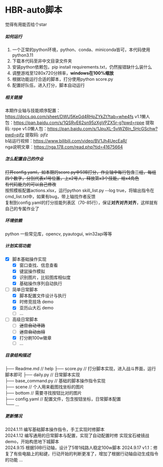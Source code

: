 HBR-auto脚本
===========================
觉得有用能否给个star
##### 如何运行
1. 一个正常的python环境，python、conda、miniconda皆可，本代码使用python3.11
2. 下载本代码至非中文目录文件夹
3. 安装python依赖包，pip install requirements.txt，仍然报错缺什么装什么
4. 调整游戏至1280x720分辨率，**windows在100%缩放**
5. 根据功能运行合适的脚本，打分使用python score.py
6. 配置好队伍，进入打分，脚本自动运行

##### 相关链接
本期作业轴与技能顺序配置：https://docs.qq.com/sheet/DWU5KeGd4RHpZYkZt?tab=whe4fs 
v1.1懒人包：https://pan.baidu.com/s/1QSRvE62sn95zXgVPZX5r-g?pwd=rppe 提取码: rppe 
v1.0懒人包：https://pan.baidu.com/s/1JpuXL-5vWZ6ln_5HcGSchw?pwd=pjfz 提取码: pjfz       
b站运行视频：https://www.bilibili.com/video/BV1Jh4UecEaR/   
nga说明文章：https://nga.178.com/read.php?tid=41675664

##### 怎么配置自己的作业
~~打开config.yaml，如本期的score.py中59B打分，作业轴中每行包含三组，每组四个数字，分别代表x1号位置，上x2号人，释放第x3个技能，给x4角色~~    
~~有代码能力的可以自己修改~~   
按照模板配置actions.xlsx，运行python skill_list.py --log true，将输出指令在cmd_list.txt中，如果有bug，带上轴找作者反馈    
复制到config.yaml的打分技能列表区（70-85行），保证**对齐对齐对齐**，这样就有自己的专属作业了   
##### 环境依赖
python
一些常见库，opencv, pyautogui, win32api等等

##### 计划实现功能
- [X] 脚本基础操作实现
    - [x] 窗口查找、信息查看
    - [x] 键鼠操作模拟
    - [x] 识别图片，比较图库相似度
    - [x] 基础操作序列自动执行
- [ ] 简单日常脚本
    - [x] 脚本配置文件设计与执行
    - [x] 时修竞技场 demo
    - [x] 亚历山大石 demo
    - [ ] ...
- [ ] 高级日常脚本
    - [ ] ~~迷宫自动寻路~~
    - [ ] ~~迷宫自动出招~~
    - [x] 打分刷100w徽章
    - [ ] ...

##### 目录结构描述
├── Readme.md                   // help
├── score.py                    // 打分脚本实现，进入战斗界面，运行脚本即可
├── daily.py                    // 日常脚本实现  
├── base_command.py             // 基础的脚本操作指令实现  
├── scene                       // 个人用来截图找坐标的图片  
├── bottom                      // 需要寻找按钮比对的图片  
├── config.yaml                 // 配置文件，包含按钮坐标，日常脚本配置  
└── ...  

##### 更新情况
2024.1.11 编写基础脚本操作指令，手工实现时修脚本     
2024.1.12 编写通用的日常脚本与配置，实现了自动配置时修
          实现宝石棱镜战demo，开始构思地下城脚本  
2024.9.15 根据59B行动轴，设计了5带1纯路人稳定100w脚本
2024.9.17 v1.1：修复了有些电脑上的粘键，行动开始的判断更准了，增加了根据行动轴自动生成指令的功能
...